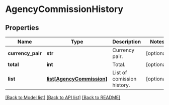 # AgencyCommissionHistory

## Properties
Name | Type | Description | Notes
------------ | ------------- | ------------- | -------------
**currency_pair** | **str** | Currency pair. | [optional] 
**total** | **int** | Total. | [optional] 
**list** | [**list[AgencyCommission]**](AgencyCommission.md) | List of comission history. | [optional] 

[[Back to Model list]](../README.md#documentation-for-models) [[Back to API list]](../README.md#documentation-for-api-endpoints) [[Back to README]](../README.md)


